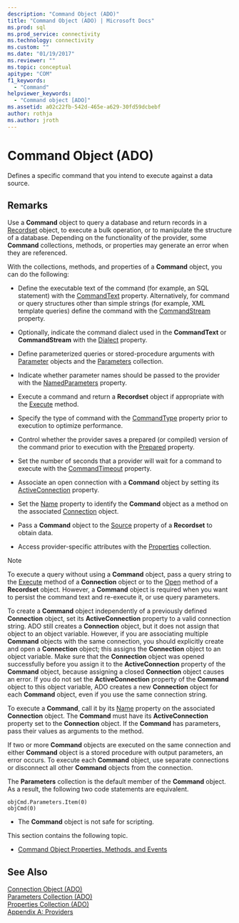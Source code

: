 ```yaml
---
description: "Command Object (ADO)"
title: "Command Object (ADO) | Microsoft Docs"
ms.prod: sql
ms.prod_service: connectivity
ms.technology: connectivity
ms.custom: ""
ms.date: "01/19/2017"
ms.reviewer: ""
ms.topic: conceptual
apitype: "COM"
f1_keywords: 
  - "Command"
helpviewer_keywords: 
  - "Command object [ADO]"
ms.assetid: a02c22fb-542d-465e-a629-30fd59dcbebf
author: rothja
ms.author: jroth
---
```

# Command Object (ADO)
Defines a specific command that you intend to execute against a data source.  
  
## Remarks  
 Use a **Command** object to query a database and return records in a [Recordset](./recordset-object-ado.md) object, to execute a bulk operation, or to manipulate the structure of a database. Depending on the functionality of the provider, some **Command** collections, methods, or properties may generate an error when they are referenced.  
  
 With the collections, methods, and properties of a **Command** object, you can do the following:  
  
-   Define the executable text of the command (for example, an SQL statement) with the [CommandText](./commandtext-property-ado.md) property. Alternatively, for command or query structures other than simple strings (for example, XML template queries) define the command with the [CommandStream](./commandstream-property-ado.md) property.  
  
-   Optionally, indicate the command dialect used in the **CommandText** or **CommandStream** with the [Dialect](./dialect-property.md) property.  
  
-   Define parameterized queries or stored-procedure arguments with [Parameter](./parameter-object.md) objects and the [Parameters](./parameters-collection-ado.md) collection.  
  
-   Indicate whether parameter names should be passed to the provider with the [NamedParameters](./namedparameters-property-ado.md) property.  
  
-   Execute a command and return a **Recordset** object if appropriate with the [Execute](./execute-method-ado-command.md) method.  
  
-   Specify the type of command with the [CommandType](./commandtype-property-ado.md) property prior to execution to optimize performance.  
  
-   Control whether the provider saves a prepared (or compiled) version of the command prior to execution with the [Prepared](./prepared-property-ado.md) property.  
  
-   Set the number of seconds that a provider will wait for a command to execute with the [CommandTimeout](./commandtimeout-property-ado.md) property.  
  
-   Associate an open connection with a **Command** object by setting its [ActiveConnection](./activeconnection-property-ado.md) property.  
  
-   Set the [Name](./name-property-ado.md) property to identify the **Command** object as a method on the associated [Connection](./connection-object-ado.md) object.  
  
-   Pass a **Command** object to the [Source](./source-property-ado-recordset.md) property of a **Recordset** to obtain data.  
  
-   Access provider-specific attributes with the [Properties](./properties-collection-ado.md) collection.  
  
> [!NOTE]
>  To execute a query without using a **Command** object, pass a query string to the [Execute](./execute-method-ado-connection.md) method of a **Connection** object or to the [Open](./open-method-ado-recordset.md) method of a **Recordset** object. However, a **Command** object is required when you want to persist the command text and re-execute it, or use query parameters.  
  
 To create a **Command** object independently of a previously defined **Connection** object, set its **ActiveConnection** property to a valid connection string. ADO still creates a **Connection** object, but it does not assign that object to an object variable. However, if you are associating multiple **Command** objects with the same connection, you should explicitly create and open a **Connection** object; this assigns the **Connection** object to an object variable. Make sure that the **Connection** object was opened successfully before you assign it to the **ActiveConnection** property of the **Command** object, because assigning a closed **Connection** object causes an error. If you do not set the **ActiveConnection** property of the **Command** object to this object variable, ADO creates a new **Connection** object for each **Command** object, even if you use the same connection string.  
  
 To execute a **Command**, call it by its [Name](./name-property-ado.md) property on the associated **Connection** object. The **Command** must have its **ActiveConnection** property set to the **Connection** object. If the **Command** has parameters, pass their values as arguments to the method.  
  
 If two or more **Command** objects are executed on the same connection and either **Command** object is a stored procedure with output parameters, an error occurs. To execute each **Command** object, use separate connections or disconnect all other **Command** objects from the connection.  
  
 The **Parameters** collection is the default member of the **Command** object. As a result, the following two code statements are equivalent.  
  
```  
objCmd.Parameters.Item(0)  
objCmd(0)  
```  
  
-   The **Command** object is not safe for scripting.  
  
 This section contains the following topic.  
  
-   [Command Object Properties, Methods, and Events](./command-object-properties-methods-and-events.md)  
  
## See Also  
 [Connection Object (ADO)](./connection-object-ado.md)   
 [Parameters Collection (ADO)](./parameters-collection-ado.md)   
 [Properties Collection (ADO)](./properties-collection-ado.md)   
 [Appendix A: Providers](../../guide/appendixes/appendix-a-providers.md)